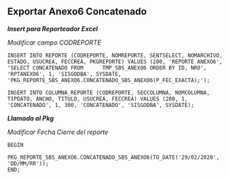 

## Exportar Anexo6 Concatenado
***Insert para Reporteador Excel***

*Modificar campo CODREPORTE*

    INSERT INTO REPORTE (CODREPORTE, NOMREPORTE, SENTSELECT, NOMARCHIVO, ESTADO, USUCREA, FECCREA, PKGREPORTE) VALUES (200, 'REPORTE ANEXO6', 'SELECT CONCATENADO FROM      TMP_SBS_ANEXO6 ORDER BY ID, NRO', 'RPTANEXO6', 1, 'SISGODBA', SYSDATE, 'PKG_REPORTE_SBS_ANEXO6.CONCATENADO_SBS_ANEXO6(P_FEC_EXACTA);');

    INSERT INTO COLUMNA_REPORTE (CODREPORTE, SECCOLUMNA, NOMCOLUMNA, TIPDATO, ANCHO, TITULO, USUCREA, FECCREA) VALUES (200, 1, 'CONCATENADO', 1, 300, 'CONCATENADO', 'SISGODBA', SYSDATE);

***Llamada al Pkg***

*Modificar Fecha Cierre del reporte*

    BEGIN
    	PKG_REPORTE_SBS_ANEXO6.CONCATENADO_SBS_ANEXO6(TO_DATE('29/02/2020', 'DD/MM/RR'));
    END;
